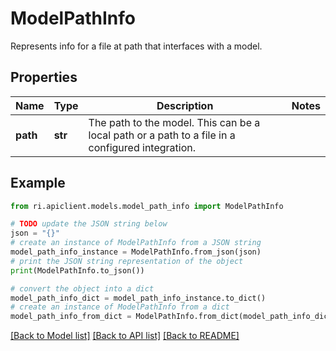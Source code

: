 # ModelPathInfo

Represents info for a file at path that interfaces with a model.

## Properties

Name | Type | Description | Notes
------------ | ------------- | ------------- | -------------
**path** | **str** | The path to the model.  This can be a local path or a path to a file in a configured integration. | 

## Example

```python
from ri.apiclient.models.model_path_info import ModelPathInfo

# TODO update the JSON string below
json = "{}"
# create an instance of ModelPathInfo from a JSON string
model_path_info_instance = ModelPathInfo.from_json(json)
# print the JSON string representation of the object
print(ModelPathInfo.to_json())

# convert the object into a dict
model_path_info_dict = model_path_info_instance.to_dict()
# create an instance of ModelPathInfo from a dict
model_path_info_from_dict = ModelPathInfo.from_dict(model_path_info_dict)
```
[[Back to Model list]](../README.md#documentation-for-models) [[Back to API list]](../README.md#documentation-for-api-endpoints) [[Back to README]](../README.md)

